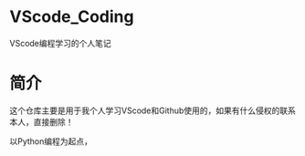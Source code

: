 # VScode_Coding
VScode编程学习的个人笔记

# 简介
这个仓库主要是用于我个人学习VScode和Github使用的，如果有什么侵权的联系本人，直接删除！

以Python编程为起点，